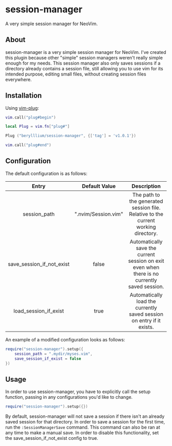 # session-manager

A very simple session manager for NeoVim.

## About

session-manager is a very simple session manager for NeoVim. I've created this plugin because other "simple" session managers weren't really simple enough for my needs. This session manager also only saves sessions if a directory already contains a session file, still allowing you to use vim for its intended purpose, editing small files, without creating session files everywhere.

## Installation

Using [vim-plug](https://github.com/junegunn/vim-plug):

```lua
vim.call("plug#begin")

local Plug = vim.fn["plug#"]

Plug ("berylllium/session-manager", {['tag'] = 'v1.0.1'})

vim.call("plug#end")
```

## Configuration

The default configuration is as follows:

|             Entry             |    Default Value    |                                          Description                                          |
|:-----------------------------:|:-------------------:|:---------------------------------------------------------------------------------------------:|
| session\_path                 | ".nvim/Session.vim" | The path to the generated session file. Relative to the current working directory.            |
| save\_session\_if\_not\_exist | false               | Automatically save the current session on exit even when there is no currently saved session. |
| load\_session\_if\_exist      | true                | Automatically load the currently saved session on entry if it exists.                         |

An example of a modified configuration looks as follows:

```lua
require("session-manager").setup({
    session_path = ".mydir/myses.vim",
    save_session_if_exist = false
})
```

## Usage

In order to use session-manager, you have to explicitly call the setup function, passing in any configurations you'd like to change.

```lua
require("session-manager").setup({})
```

By default, session-manager will not save a session if there isn't an already saved session for that directory. In order to save a session for the first time, run the `:SessionManagerSave` command. This command can also be ran at any time to make a manual save. In order to disable this functionality, set the save\_session\_if\_not\_exist config to true.

